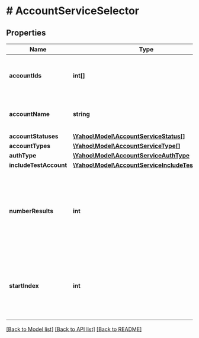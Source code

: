 # # AccountServiceSelector

## Properties

Name | Type | Description | Notes
------------ | ------------- | ------------- | -------------
**accountIds** | **int[]** | &lt;div lang&#x3D;\&quot;ja\&quot;&gt;アカウントIDの配列です。&lt;/div&gt; &lt;div lang&#x3D;\&quot;en\&quot;&gt;Account IDs.&lt;/div&gt; | [optional] 
**accountName** | **string** | &lt;div lang&#x3D;\&quot;ja\&quot;&gt;アカウント名&lt;/div&gt; &lt;div lang&#x3D;\&quot;en\&quot;&gt;Account Name&lt;/div&gt; | [optional] 
**accountStatuses** | [**\Yahoo\Model\AccountServiceStatus[]**](AccountServiceStatus.md) |  | [optional] 
**accountTypes** | [**\Yahoo\Model\AccountServiceType[]**](AccountServiceType.md) |  | [optional] 
**authType** | [**\Yahoo\Model\AccountServiceAuthType**](AccountServiceAuthType.md) |  | [optional] 
**includeTestAccount** | [**\Yahoo\Model\AccountServiceIncludeTestAccount**](AccountServiceIncludeTestAccount.md) |  | [optional] 
**numberResults** | **int** | &lt;div lang&#x3D;\&quot;ja\&quot;&gt;ページの最大件数です。このフィールドは、1以上を指定する必要があります。&lt;/div&gt; &lt;div lang&#x3D;\&quot;en\&quot;&gt;Maximum number of results to return in this page. This field must be greater than or equal to 1. Also see Entity Limits per operation.&lt;/div&gt; | [optional] [default to 200]
**startIndex** | **int** | &lt;div lang&#x3D;\&quot;ja\&quot;&gt;ページの先頭のインデックスです。このフィールドは、1以上を指定する必要があります。&lt;/div&gt; &lt;div lang&#x3D;\&quot;en\&quot;&gt;Index of the first result to return in this page. This field must be greater than or equal to 1.&lt;/div&gt; | [optional] [default to 1]

[[Back to Model list]](../../README.md#documentation-for-models) [[Back to API list]](../../README.md#documentation-for-api-endpoints) [[Back to README]](../../README.md)


